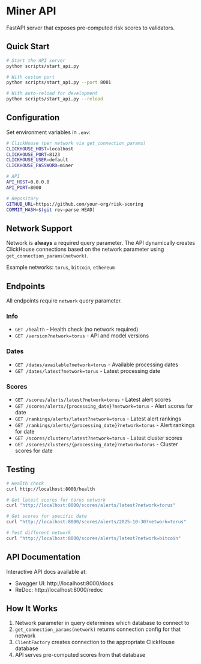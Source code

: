 # Miner API

FastAPI server that exposes pre-computed risk scores to validators.

## Quick Start

```bash
# Start the API server
python scripts/start_api.py

# With custom port
python scripts/start_api.py --port 8001

# With auto-reload for development
python scripts/start_api.py --reload
```

## Configuration

Set environment variables in `.env`:

```bash
# ClickHouse (per network via get_connection_params)
CLICKHOUSE_HOST=localhost
CLICKHOUSE_PORT=8123
CLICKHOUSE_USER=default
CLICKHOUSE_PASSWORD=miner

# API
API_HOST=0.0.0.0
API_PORT=8000

# Repository
GITHUB_URL=https://github.com/your-org/risk-scoring
COMMIT_HASH=$(git rev-parse HEAD)
```

## Network Support

Network is **always** a required query parameter. The API dynamically creates ClickHouse connections based on the network parameter using `get_connection_params(network)`.

Example networks: `torus`, `bitcoin`, `ethereum`

## Endpoints

All endpoints require `network` query parameter.

### Info
- `GET /health` - Health check (no network required)
- `GET /version?network=torus` - API and model versions

### Dates
- `GET /dates/available?network=torus` - Available processing dates
- `GET /dates/latest?network=torus` - Latest processing date

### Scores
- `GET /scores/alerts/latest?network=torus` - Latest alert scores
- `GET /scores/alerts/{processing_date}?network=torus` - Alert scores for date
- `GET /rankings/alerts/latest?network=torus` - Latest alert rankings  
- `GET /rankings/alerts/{processing_date}?network=torus` - Alert rankings for date
- `GET /scores/clusters/latest?network=torus` - Latest cluster scores
- `GET /scores/clusters/{processing_date}?network=torus` - Cluster scores for date

## Testing

```bash
# Health check
curl http://localhost:8000/health

# Get latest scores for torus network
curl "http://localhost:8000/scores/alerts/latest?network=torus"

# Get scores for specific date
curl "http://localhost:8000/scores/alerts/2025-10-30?network=torus"

# Test different network
curl "http://localhost:8000/scores/alerts/latest?network=bitcoin"
```

## API Documentation

Interactive API docs available at:
- Swagger UI: http://localhost:8000/docs
- ReDoc: http://localhost:8000/redoc

## How It Works

1. Network parameter in query determines which database to connect to
2. `get_connection_params(network)` returns connection config for that network
3. `ClientFactory` creates connection to the appropriate ClickHouse database
4. API serves pre-computed scores from that database